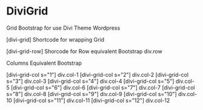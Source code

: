 # DiviGrid

Grid Bootstrap for use Divi Theme Wordpress

[divi-grid] Shortcode for wrapping Grid

[divi-grid-row] Shorcode for Row equivalent Bootstrap div.row

Columns Equivalent Bootstrap

[divi-grid-col s="1"] div.col-1
[divi-grid-col s="2"] div.col-2
[divi-grid-col s="3"] div.col-3
[divi-grid-col s="4"] div.col-4
[divi-grid-col s="5"] div.col-5
[divi-grid-col s="6"] div.col-6
[divi-grid-col s="7"] div.col-7
[divi-grid-col s="8"] div.col-8
[divi-grid-col s="9"] div.col-9
[divi-grid-col s="10"] div.col-10
[divi-grid-col s="11"] div.col-11
[divi-grid-col s="12"] div.col-12